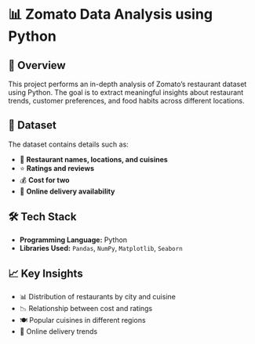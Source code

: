 # 📊 Zomato Data Analysis using Python  

## 📌 Overview  
This project performs an in-depth analysis of Zomato’s restaurant dataset using Python. The goal is to extract meaningful insights about restaurant trends, customer preferences, and food habits across different locations.  

## 📂 Dataset  
The dataset contains details such as:  
- 📍 **Restaurant names, locations, and cuisines**  
- ⭐ **Ratings and reviews**  
- 💰 **Cost for two**  
- 🚀 **Online delivery availability**  

## 🛠️ Tech Stack  
- **Programming Language:** Python  
- **Libraries Used:** `Pandas`, `NumPy`, `Matplotlib`, `Seaborn`  

## 📈 Key Insights  
- 📊 Distribution of restaurants by city and cuisine  
- 📉 Relationship between cost and ratings  
- 🍽️ Popular cuisines in different regions  
- 🛵 Online delivery trends  
